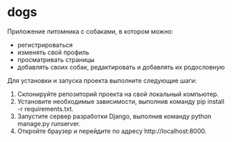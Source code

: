 # dogs

Приложение питомника с собаками, в котором можно:
- регистрироваться
- изменять свой профиль
- просматривать страницы
- добавлять своих собак, редактировать и добавлять их родословную

Для установки и запуска проекта выполните следующие шаги:
1. Склонируйте репозиторий проекта на свой локальный компьютер.
2. Установите необходимые зависимости, выполнив команду pip install -r requirements.txt.
3. Запустите сервер разработки Django, выполнив команду python manage.py runserver.
4. Откройте браузер и перейдите по адресу http://localhost:8000.
